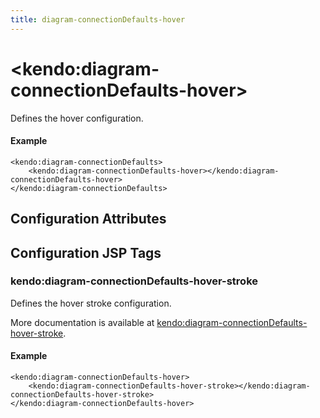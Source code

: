 ```yaml
---
title: diagram-connectionDefaults-hover
---
```


# \<kendo:diagram-connectionDefaults-hover\>

Defines the hover configuration.

#### Example
    <kendo:diagram-connectionDefaults>
        <kendo:diagram-connectionDefaults-hover></kendo:diagram-connectionDefaults-hover>
    </kendo:diagram-connectionDefaults>

## Configuration Attributes


##  Configuration JSP Tags

### kendo:diagram-connectionDefaults-hover-stroke

Defines the hover stroke configuration.

More documentation is available at [kendo:diagram-connectionDefaults-hover-stroke](/api/wrappers/jsp/diagram/connectiondefaults-hover-stroke).

#### Example

    <kendo:diagram-connectionDefaults-hover>
        <kendo:diagram-connectionDefaults-hover-stroke></kendo:diagram-connectionDefaults-hover-stroke>
    </kendo:diagram-connectionDefaults-hover>

